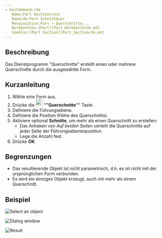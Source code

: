 ```yaml
---
- GuiCommand:/de
   Name:Part SectionCross
   Name/de:Part SchnittQuer
   MenuLocation:Part → Querschnitte...
   Workbenches:[Part](Part_Workbench/de.md)
   SeeAlso:[Part Section](Part_Section/de.md)
---
```



</div>

## Beschreibung

Das Dienstprogramm \"Querschnitte\" erstellt einen oder mehrere Querschnitte durch die ausgewählte Form.

## Kurzanleitung

1.  Wähle eine Form aus.
2.  Drücke die **<img src=images/Part_SectionCross.png style="width:24px"> '''Querschnitte'''** Taste .
3.  Definiere die Führungsebene.
4.  Definiere die Position (Höhe des Querschnitts).
5.  Aktiviere optional **Schnitte**, um mehr als einen Querschnitt zu erstellen:
    -   Das Anhaken von *Auf beiden Seiten* verteilt die Querschnitte auf jeder Seite der Führungsebenenposition.
    -   Lege die Anzahl fest.
6.  Drücke **OK**.

## Begrenzungen

-   Das resultierende Objekt ist nicht parametrisch, d.h. es ist nicht mit der ursprünglichen Form verbunden.
-   Es wird ein einziges Objekt erzeugt, auch mit mehr als einem Querschnitt.

## Beispiel

![Select an object](images/SectionCross1.png )

![Dialog window](images/SectionCross2.png )

![Result](images/SectionCross3.png )


<div class="mw-translate-fuzzy">





</div>


  
